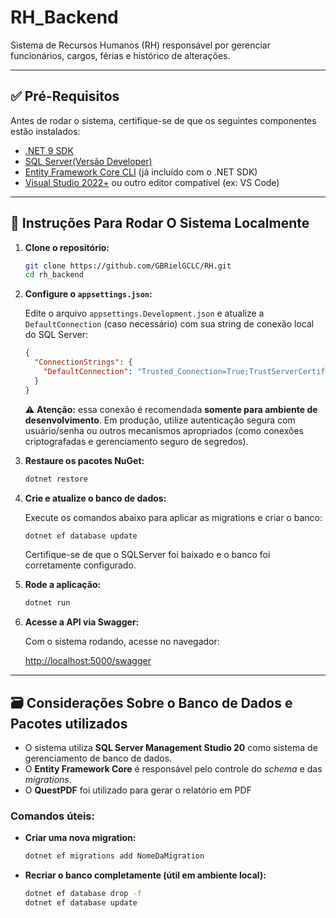 # RH_Backend

Sistema de Recursos Humanos (RH) responsável por gerenciar funcionários, cargos, férias e histórico de alterações.

---

## ✅ Pré-Requisitos

Antes de rodar o sistema, certifique-se de que os seguintes componentes estão instalados:

- [.NET 9 SDK](https://dotnet.microsoft.com/download)
- [SQL Server(Versão Developer)](https://www.microsoft.com/pt-br/sql-server/sql-server-downloads)
- [Entity Framework Core CLI](https://learn.microsoft.com/ef/core/cli/dotnet) (já incluído com o .NET SDK)
- [Visual Studio 2022+](https://visualstudio.microsoft.com/) ou outro editor compatível (ex: VS Code)

---

## 🚀 Instruções Para Rodar O Sistema Localmente

1. **Clone o repositório:**

   ```bash
   git clone https://github.com/GBRielGCLC/RH.git
   cd rh_backend

2. **Configure o `appsettings.json`:**

   Edite o arquivo `appsettings.Development.json` e atualize a `DefaultConnection` (caso necessário) com sua string de conexão local do SQL Server:

   ```json
   {
     "ConnectionStrings": {
       "DefaultConnection": "Trusted_Connection=True;TrustServerCertificate=True;"
     }
   }
   ```

   ⚠️ **Atenção:** essa conexão é recomendada **somente para ambiente de desenvolvimento**. Em produção, utilize autenticação segura com usuário/senha ou outros mecanismos apropriados (como conexões criptografadas e gerenciamento seguro de segredos).

3. **Restaure os pacotes NuGet:**

   ```bash
   dotnet restore
   ```

4. **Crie e atualize o banco de dados:**

   Execute os comandos abaixo para aplicar as migrations e criar o banco:

   ```bash
   dotnet ef database update
   ```

   Certifique-se de que o SQLServer foi baixado e o banco foi corretamente configurado.

5. **Rode a aplicação:**

   ```bash
   dotnet run
   ```

6. **Acesse a API via Swagger:**

   Com o sistema rodando, acesse no navegador:

   [http://localhost:5000/swagger](http://localhost:5000/swagger)

---

## 🗃️ Considerações Sobre o Banco de Dados e Pacotes utilizados

- O sistema utiliza **SQL Server Management Studio 20** como sistema de gerenciamento de banco de dados.
- O **Entity Framework Core** é responsável pelo controle do *schema* e das *migrations*.
- O **QuestPDF** foi utilizado para gerar o relatório em PDF

### Comandos úteis:

- **Criar uma nova migration:**

  ```bash
  dotnet ef migrations add NomeDaMigration
  ```

- **Recriar o banco completamente (útil em ambiente local):**

  ```bash
  dotnet ef database drop -f
  dotnet ef database update
  ```